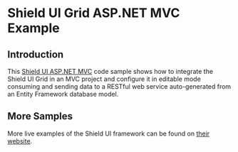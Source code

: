 # Shield UI Grid ASP.NET MVC Example

## Introduction

This [Shield UI ASP.NET MVC](https://www.shieldui.com/products/mvc) code sample shows how to integrate the Shield UI Grid in an MVC
project and configure it in editable mode consuming and sending data to a RESTful web service auto-generated from an Entity Framework database model.


## More Samples

More live examples of the Shield UI framework can be found on [their website](http://demos.shieldui.com/mvc/).


